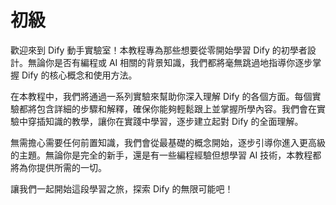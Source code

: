 # 初級

歡迎來到 Dify 動手實驗室！本教程專為那些想要從零開始學習 Dify 的初學者設計。無論你是否有編程或 AI 相關的背景知識，我們都將毫無跳過地指導你逐步掌握 Dify 的核心概念和使用方法。

在本教程中，我們將通過一系列實驗來幫助你深入理解 Dify 的各個方面。每個實驗都將包含詳細的步驟和解釋，確保你能夠輕鬆跟上並掌握所學內容。我們會在實驗中穿插知識的教學，讓你在實踐中學習，逐步建立起對 Dify 的全面理解。

無需擔心需要任何前置知識，我們會從最基礎的概念開始，逐步引導你進入更高級的主題。無論你是完全的新手，還是有一些編程經驗但想學習 AI 技術，本教程都將為你提供所需的一切。

讓我們一起開始這段學習之旅，探索 Dify 的無限可能吧！

